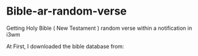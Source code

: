 # Bible-ar-random-verse
Getting Holy Bible ( New Testament ) random verse within a notification in i3wm

At First, I downloaded the bible database from:

